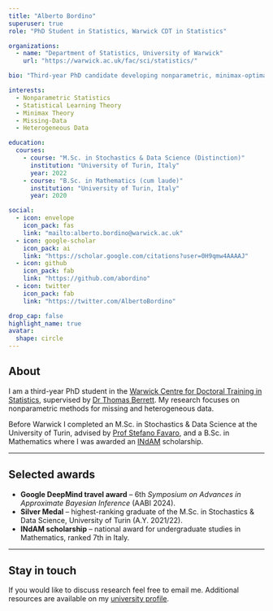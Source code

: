```yaml
---
title: "Alberto Bordino"
superuser: true
role: "PhD Student in Statistics, Warwick CDT in Statistics"

organizations:
  - name: "Department of Statistics, University of Warwick"
    url: "https://warwick.ac.uk/fac/sci/statistics/"

bio: "Third-year PhD candidate developing nonparametric, minimax-optimal methods for learning with missing or heterogeneous data."

interests:
  - Nonparametric Statistics
  - Statistical Learning Theory
  - Minimax Theory
  - Missing-Data
  - Heterogeneous Data

education:
  courses:
    - course: "M.Sc. in Stochastics & Data Science (Distinction)"
      institution: "University of Turin, Italy"
      year: 2022
    - course: "B.Sc. in Mathematics (cum laude)"
      institution: "University of Turin, Italy"
      year: 2020

social:
  - icon: envelope
    icon_pack: fas
    link: "mailto:alberto.bordino@warwick.ac.uk"
  - icon: google-scholar
    icon_pack: ai
    link: "https://scholar.google.com/citations?user=0H9qmw4AAAAJ"
  - icon: github
    icon_pack: fab
    link: "https://github.com/abordino"
  - icon: twitter
    icon_pack: fab
    link: "https://twitter.com/AlbertoBordino"

drop_cap: false
highlight_name: true
avatar:
  shape: circle
---
```


## About

I am a third-year PhD student in the [Warwick Centre for Doctoral Training in Statistics](https://warwick.ac.uk/fac/sci/statistics/postgrad/research/), supervised by [Dr Thomas Berrett](https://thomasberrett.github.io/). My research focuses on nonparametric methods for missing and heterogeneous data.

Before Warwick I completed an M.Sc. in Stochastics & Data Science at the University of Turin, advised by [Prof Stefano Favaro](https://www.carloalberto.org/person/stefano-favaro/), and a B.Sc. in Mathematics where I was awarded an [INdAM](https://en.wikipedia.org/wiki/Istituto_Nazionale_di_Alta_Matematica_Francesco_Severi) scholarship.

---

## Selected awards

- **Google DeepMind travel award** – 6th *Symposium on Advances in Approximate Bayesian Inference* (AABI 2024).
- **Silver Medal** – highest-ranking graduate of the M.Sc. in Stochastics & Data Science, University of Turin (A.Y. 2021/22).
- **INdAM scholarship** – national award for undergraduate studies in Mathematics, ranked 7th in Italy.

---

## Stay in touch

If you would like to discuss research feel free to email me. Additional resources are available on my [university profile](https://warwick.ac.uk/fac/sci/statistics/staff/research_students/bordino/).
